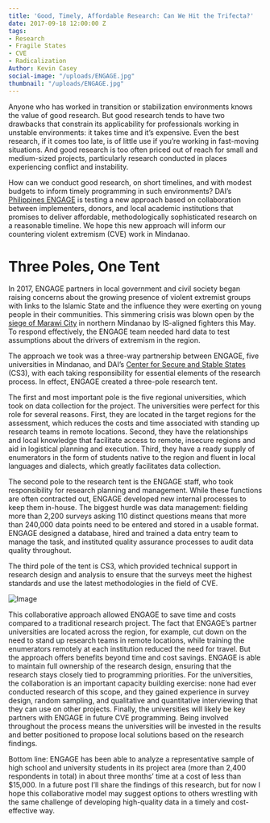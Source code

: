 ```yaml
---
title: 'Good, Timely, Affordable Research: Can We Hit the Trifecta?'
date: 2017-09-18 12:00:00 Z
tags:
- Research
- Fragile States
- CVE
- Radicalization
Author: Kevin Casey
social-image: "/uploads/ENGAGE.jpg"
thumbnail: "/uploads/ENGAGE.jpg"
---
```


Anyone who has worked in transition or stabilization environments knows the value of good research. But good research tends to have two drawbacks that constrain its applicability for professionals working in unstable environments: it takes time and it’s expensive. Even the best research, if it comes too late, is of little use if you’re working in fast-moving situations. And good research is too often priced out of reach for small and medium-sized projects, particularly research conducted in places experiencing conflict and instability.

<!--more-->

How can we conduct good research, on short timelines, and with modest budgets to inform timely programming in such environments? DAI’s [Philippines ENGAGE](https://www.usaid.gov/philippines/democracy-human-rights-and-governance/engage) is testing a new approach based on collaboration between implementers, donors, and local academic institutions that promises to deliver affordable, methodologically sophisticated research on a reasonable timeline. We hope this new approach will inform our countering violent extremism (CVE) work in Mindanao.

# Three Poles, One Tent

In 2017, ENGAGE partners in local government and civil society began raising concerns about the growing presence of violent extremist groups with links to the Islamic State and the influence they were exerting on young people in their communities. This simmering crisis was blown open by the [siege of Marawi City](http://www.cnn.com/2017/06/25/asia/philippines-marawi-isis/index.html) in northern Mindanao by IS-aligned fighters this May. To respond effectively, the ENGAGE team needed hard data to test assumptions about the drivers of extremism in the region.

The approach we took was a three-way partnership between ENGAGE, five universities in Mindanao, and DAI’s [Center for Secure and Stable States](https://www.dai.com/our-work/solutions/fragile-states) (CS3), with each taking responsibility for essential elements of the research process. In effect, ENGAGE created a three-pole research tent.


The first and most important pole is the five regional universities, which took on data collection for the project. The universities were perfect for this role for several reasons. First, they are located in the target regions for the assessment, which reduces the costs and time associated with standing up research teams in remote locations. Second, they have the relationships and local knowledge that facilitate access to remote, insecure regions and aid in logistical planning and execution. Third, they have a ready supply of enumerators in the form of students native to the region and fluent in local languages and dialects, which greatly facilitates data collection.

The second pole to the research tent is the ENGAGE staff, who took responsibility for research planning and management. While these functions are often contracted out, ENGAGE developed new internal processes to keep them in-house. The biggest hurdle was data management: fielding more than 2,200 surveys asking 110 distinct questions means that more than 240,000 data points need to be entered and stored in a usable format. ENGAGE designed a database, hired and trained a data entry team to manage the task, and instituted quality assurance processes to audit data quality throughout.

The third pole of the tent is CS3, which provided technical support in research design and analysis to ensure that the surveys meet the highest standards and use the latest methodologies in the field of CVE.

![Image](/uploads/ENGAGE.jpg)

This collaborative approach allowed ENGAGE to save time and costs compared to a traditional research project. The fact that ENGAGE’s partner universities are located across the region, for example, cut down on the need to stand up research teams in remote locations, while training the enumerators remotely at each institution reduced the need for travel. But the approach offers benefits beyond time and cost savings. ENGAGE is able to maintain full ownership of the research design, ensuring that the research stays closely tied to programming priorities. For the universities, the collaboration is an important capacity building exercise: none had ever conducted research of this scope, and they gained experience in survey design, random sampling, and qualitative and quantitative interviewing that they can use on other projects. Finally, the universities will likely be key partners with ENGAGE in future CVE programming. Being involved throughout the process means the universities will be invested in the results and better positioned to propose local solutions based on the research findings.

Bottom line: ENGAGE has been able to analyze a representative sample of high school and university students in its project area (more than 2,400 respondents in total) in about three months’ time at a cost of less than $15,000. In a future post I’ll share the findings of this research, but for now I hope this collaborative model may suggest options to others wrestling with the same challenge of developing high-quality data in a timely and cost-effective way.
